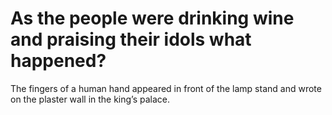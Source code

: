 # As the people were drinking wine and praising their idols what happened?

The fingers of a human hand appeared in front of the lamp stand and wrote on the plaster wall in the king’s palace.
